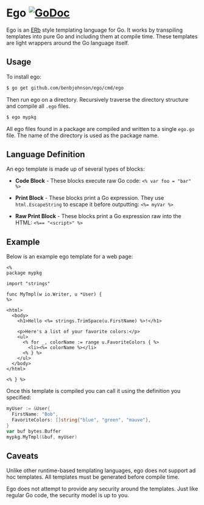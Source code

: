 Ego [![GoDoc](https://img.shields.io/badge/godoc-reference-5272B4.svg?style=flat-square)](https://godoc.org/github.com/benbjohnson/ego)
===

Ego is an [ERb](http://ruby-doc.org/stdlib-2.1.0/libdoc/erb/rdoc/ERB.html) style templating language for Go. It works by transpiling templates into pure Go and including them at compile time. These templates are light wrappers around the Go language itself.

## Usage

To install ego:

```sh
$ go get github.com/benbjohnson/ego/cmd/ego
```

Then run ego on a directory. Recursively traverse the directory structure and compile all `.ego` files.

```sh
$ ego mypkg
```

All ego files found in a package are compiled and written to a single `ego.go` file. The name of the directory is used as the package name.


## Language Definition

An ego template is made up of several types of blocks:

* **Code Block** - These blocks execute raw Go code: `<% var foo = "bar" %>`

* **Print Block** - These blocks print a Go expression. They use `html.EscapeString` to escape it before outputting: `<%= myVar %>`

* **Raw Print Block** - These blocks print a Go expression raw into the HTML: `<%== "<script>" %>`


## Example

Below is an example ego template for a web page:

```ego
<%
package mypkg

import "strings"

func MyTmpl(w io.Writer, u *User) {
%>

<html>
  <body>
    <h1>Hello <%= strings.TrimSpace(u.FirstName) %>!</h1>

    <p>Here's a list of your favorite colors:</p>
    <ul>
      <% for _, colorName := range u.FavoriteColors { %>
        <li><%= colorName %></li>
      <% } %>
    </ul>
  </body>
</html>

<% } %>
```

Once this template is compiled you can call it using the definition you specified:

```go
myUser := &User{
  FirstName: "Bob",
  FavoriteColors: []string{"blue", "green", "mauve"},
}
var buf bytes.Buffer
mypkg.MyTmpl(&buf, myUser)
```


## Caveats

Unlike other runtime-based templating languages, ego does not support ad hoc templates. All templates must be generated before compile time.

Ego does not attempt to provide any security around the templates. Just like regular Go code, the security model is up to you.

